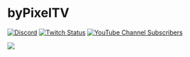 # byPixelTV
[![Discord](https://img.shields.io/discord/1095747252359811116?color=purple&label=Discord&logo=discord&style=for-the-badge)](https://dsc.gg/byPixelTV) [![Twitch Status](https://img.shields.io/twitch/status/byPix3lTV?color=purple&logo=twitch&logoColor=white&style=for-the-badge)](https://twitcj.tv/byPix3lTV) [![YouTube Channel Subscribers](https://img.shields.io/youtube/channel/subscribers/UCOUL1_Bd2H-LwtYebzxZcSw?color=purple&label=Youtube&logo=youtube&style=for-the-badge)](https://www.youtube.com/channel/UCOUL1_Bd2H-LwtYebzxZcSw)

![](https://github-readme-stats.vercel.app/api?username=byPixelTV&show_icons=true&theme=radical)
